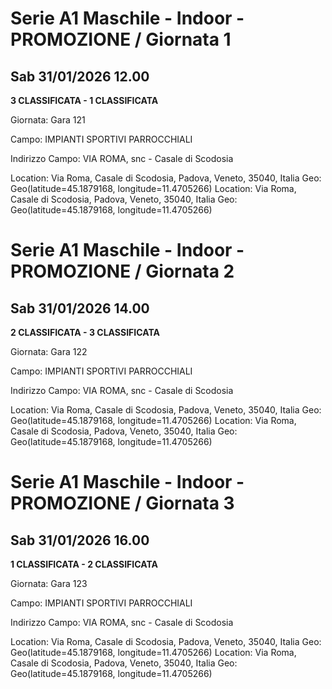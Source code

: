 

# Serie A1 Maschile - Indoor  - PROMOZIONE / Giornata 1

## Sab 31/01/2026 12.00

<strong>3 CLASSIFICATA - 1 CLASSIFICATA</strong>

Giornata: Gara 121

Campo: IMPIANTI SPORTIVI PARROCCHIALI 

Indirizzo Campo:  VIA ROMA, snc - Casale di Scodosia

Location: Via Roma, Casale di Scodosia, Padova, Veneto, 35040, Italia
Geo: Geo(latitude=45.1879168, longitude=11.4705266)
Location: Via Roma, Casale di Scodosia, Padova, Veneto, 35040, Italia
Geo: Geo(latitude=45.1879168, longitude=11.4705266)



# Serie A1 Maschile - Indoor  - PROMOZIONE / Giornata 2

## Sab 31/01/2026 14.00

<strong>2 CLASSIFICATA - 3 CLASSIFICATA</strong>

Giornata: Gara 122

Campo: IMPIANTI SPORTIVI PARROCCHIALI 

Indirizzo Campo:  VIA ROMA, snc - Casale di Scodosia

Location: Via Roma, Casale di Scodosia, Padova, Veneto, 35040, Italia
Geo: Geo(latitude=45.1879168, longitude=11.4705266)
Location: Via Roma, Casale di Scodosia, Padova, Veneto, 35040, Italia
Geo: Geo(latitude=45.1879168, longitude=11.4705266)



# Serie A1 Maschile - Indoor  - PROMOZIONE / Giornata 3

## Sab 31/01/2026 16.00

<strong>1 CLASSIFICATA - 2 CLASSIFICATA</strong>

Giornata: Gara 123

Campo: IMPIANTI SPORTIVI PARROCCHIALI 

Indirizzo Campo:  VIA ROMA, snc - Casale di Scodosia

Location: Via Roma, Casale di Scodosia, Padova, Veneto, 35040, Italia
Geo: Geo(latitude=45.1879168, longitude=11.4705266)
Location: Via Roma, Casale di Scodosia, Padova, Veneto, 35040, Italia
Geo: Geo(latitude=45.1879168, longitude=11.4705266)

